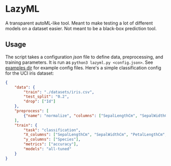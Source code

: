 # LazyML

A transparent autoML-like tool.
Meant to make testing a lot of different models on a dataset easier.
Not meant to be a black-box prediction tool.

## Usage
The script takes a configuration _json_ file to define data, preprocessing,
and training parameters.
It is run as `python3 lazyml.py <config.json>`.
See [examples dir](examples/) for example config files.
Here's a simple classification config for the UCI iris dataset:

```json
{
    "data": {
        "train": "./datasets/iris.csv",
        "test_split": "0.2",
        "drop": ["Id"]
    },
    "preprocess": [
        {"name": "normalize", "columns": ["SepalLengthCm", "SepalWidthCm", "PetalLengthCm", "PetalWidthCm"]}
    ],
    "train": {
        "task": "classification",
        "X_columns": ["SepalLengthCm", "SepalWidthCm", "PetalLengthCm", "PetalWidthCm"],
        "y_columns": ["Species"],
        "metrics": ["accuracy"],
        "models": "all-tuned"
    }
}
```

